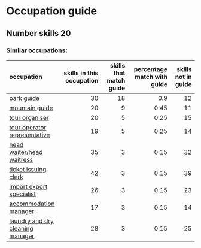 # Occupation guide
## Number skills 20
### Similar occupations:
| occupation                                                              |   skills in this occupation |   skills that match guide |   percentage match with guide |   skills not in guide |
|:------------------------------------------------------------------------|----------------------------:|--------------------------:|------------------------------:|----------------------:|
| [park guide](park_guide.md)                                             |                          30 |                        18 |                          0.9  |                    12 |
| [mountain guide](mountain_guide.md)                                     |                          20 |                         9 |                          0.45 |                    11 |
| [tour organiser](tour_organiser.md)                                     |                          20 |                         5 |                          0.25 |                    15 |
| [tour operator representative](tour_operator_representative.md)         |                          19 |                         5 |                          0.25 |                    14 |
| [head waiter/head waitress](head_waiter-head_waitress.md)               |                          35 |                         3 |                          0.15 |                    32 |
| [ticket issuing clerk](ticket_issuing_clerk.md)                         |                          42 |                         3 |                          0.15 |                    39 |
| [import export specialist](import_export_specialist.md)                 |                          26 |                         3 |                          0.15 |                    23 |
| [accommodation manager](accommodation_manager.md)                       |                          17 |                         3 |                          0.15 |                    14 |
| [laundry and dry cleaning manager](laundry_and_dry_cleaning_manager.md) |                          28 |                         3 |                          0.15 |                    25 |

